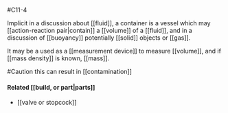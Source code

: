 #C11-4 

Implicit in a discussion about [[fluid]], a container is a vessel which may [[action-reaction pair|contain]] a [[volume]] of a [[fluid]], and in a discussion of [[buoyancy]] potentially [[solid]] objects or [[gas]].

It may be a used as a [[measurement device]] to measure [[volume]], and if [[mass density]] is known, [[mass]]. 

#Caution this can result in [[contamination]]

#### Related [[build, or part|parts]]
- [[valve or stopcock]]